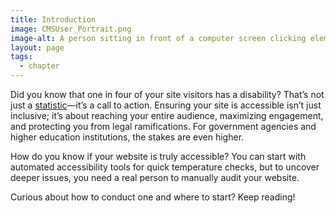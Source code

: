 ```yaml
---
title: Introduction
image: CMSUser_Portrait.png
image-alt: A person sitting in front of a computer screen clicking elements on a website
layout: page
tags:
  - chapter
---
```

Did you know that one in four of your site visitors has a disability? That’s not just a [statistic](https://www.cdc.gov/ncbddd/disabilityandhealth/infographic-disability-impacts-all.html)—it’s a call to action. Ensuring your site is accessible isn’t just inclusive; it’s about reaching your entire audience, maximizing engagement, and protecting you from legal ramifications. For government agencies and higher education institutions, the stakes are even higher.

How do you know if your website is truly accessible? You can start with automated accessibility tools for quick temperature checks, but to uncover deeper issues, you need a real person to manually audit your website.

Curious about how to conduct one and where to start? Keep reading!
